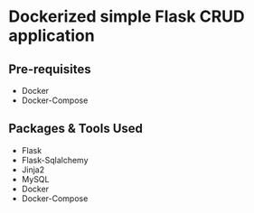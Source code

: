 # Dockerized simple Flask CRUD application

## Pre-requisites
- Docker
- Docker-Compose

## Packages & Tools Used
- Flask
- Flask-Sqlalchemy
- Jinja2 
- MySQL
- Docker
- Docker-Compose


